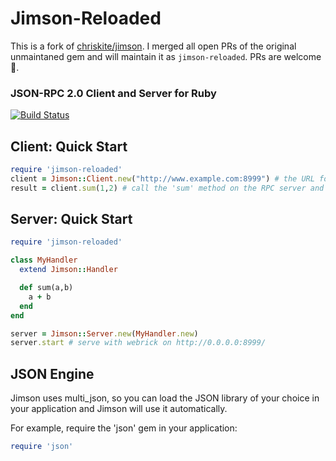 # Jimson-Reloaded

This is a fork of [chriskite/jimson](https://github.com/chriskite/jimson). I merged all open PRs of the original unmaintaned gem and will maintain it as `jimson-reloaded`. PRs are welcome 🤗.

### JSON-RPC 2.0 Client and Server for Ruby

[![Build Status](https://github.com/bitboxer/jimson/actions/workflows/ruby.yml/badge.svg?branch=main)](https://github.com/bitboxer/jimson/actions/workflows/ruby.yml)

## Client: Quick Start

```ruby
require 'jimson-reloaded'
client = Jimson::Client.new("http://www.example.com:8999") # the URL for the JSON-RPC 2.0 server to connect to
result = client.sum(1,2) # call the 'sum' method on the RPC server and save the result '3'
```

## Server: Quick Start

```ruby
require 'jimson-reloaded'

class MyHandler
  extend Jimson::Handler

  def sum(a,b)
    a + b
  end
end

server = Jimson::Server.new(MyHandler.new)
server.start # serve with webrick on http://0.0.0.0:8999/
```

## JSON Engine

Jimson uses multi\_json, so you can load the JSON library of your choice in your application and Jimson will use it automatically.

For example, require the 'json' gem in your application:

```ruby
require 'json'
```

